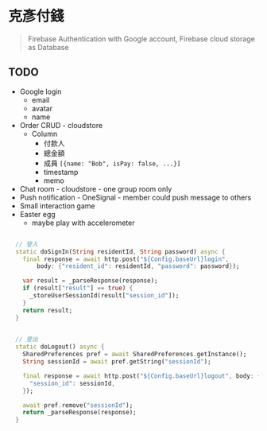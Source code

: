 # 克彥付錢

> Firebase Authentication with Google account, Firebase cloud storage as Database

## TODO

* Google login
  * email
  * avatar
  * name
* Order CRUD - cloudstore
  * Column
    * 付款人
    * 總金額
    * 成員 `[{name: "Bob", isPay: false, ...}]`
    * timestamp
    * memo
* Chat room - cloudstore - one group room only
* Push notification - OneSignal - member could push message to others
* Small interaction game
* Easter egg
  * maybe play with accelerometer


```dart

  // 登入
  static doSignIn(String residentId, String password) async {
    final response = await http.post("${Config.baseUrl}login",
        body: {"resident_id": residentId, "password": password});

    var result = _parseResponse(response);
    if (result["result"] == true) {
      _storeUserSessionId(result["session_id"]);
    }
    return result;
  }

  
  // 登出
  static doLogout() async {
    SharedPreferences pref = await SharedPreferences.getInstance();
    String sessionId = await pref.getString("sessionId");

    final response = await http.post("${Config.baseUrl}logout", body: {
      "session_id": sessionId,
    });

    await pref.remove("sessionId");
    return _parseResponse(response);
  }

```
